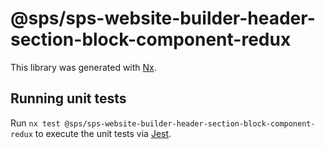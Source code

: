 # @sps/sps-website-builder-header-section-block-component-redux

This library was generated with [Nx](https://nx.dev).

## Running unit tests

Run `nx test @sps/sps-website-builder-header-section-block-component-redux` to execute the unit tests via [Jest](https://jestjs.io).
